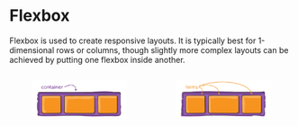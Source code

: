 # Flexbox
Flexbox is used to create responsive layouts. It is typically best for 1-dimensional rows or columns, though slightly more complex layouts can be achieved by putting one flexbox inside another.
<div style="display: flex; justify-content: space-evenly; gap: 1ch;">
	<figure style="max-width: 350px">
		<img src="images/01-container.svg" style="width: 100%">
	</figure>
	<figure style="max-width: 350px">
		<img src="images/02-items.svg" style="width: 100%">
	</figure>
</div>